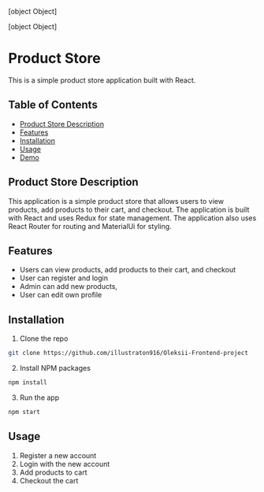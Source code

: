[object Object]

[object Object]

# Product Store

This is a simple product store application built with React.

## Table of Contents

- [Product Store Description](#product-store-description)
- [Features](#features)
- [Installation](#installation)
- [Usage](#usage)
- [Demo](#demo)

## Product Store Description

This application is a simple product store that allows users to view products, add products to their cart, and checkout. The application is built with React and uses Redux for state management. The application also uses React Router for routing and MaterialUi for styling.

## Features

- Users can view products, add products to their cart, and checkout
- User can register and login
- Admin can add new products,
- User can edit own profile

## Installation

1. Clone the repo

```bash
git clone https://github.com/illustraton916/Oleksii-Frontend-project
```

2. Install NPM packages

```bash
npm install

```

3. Run the app

```bash
npm start

```

## Usage

1. Register a new account
2. Login with the new account
3. Add products to cart
4. Checkout the cart
